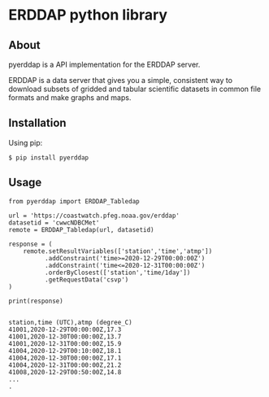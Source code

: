 # ERDDAP python library 

## About

pyerddap is a API implementation for the ERDDAP server.

ERDDAP is a data server that gives you a simple, consistent way to download subsets of gridded and tabular scientific datasets in common file formats and make graphs and maps. 


## Installation

Using pip:

```
$ pip install pyerddap
```

## Usage

```
from pyerddap import ERDDAP_Tabledap

url = 'https://coastwatch.pfeg.noaa.gov/erddap'
datasetid = 'cwwcNDBCMet'
remote = ERDDAP_Tabledap(url, datasetid)

response = (
    remote.setResultVariables(['station','time','atmp'])
          .addConstraint('time>=2020-12-29T00:00:00Z')
          .addConstraint('time<=2020-12-31T00:00:00Z')
          .orderByClosest(['station','time/1day'])
          .getRequestData('csvp')
)

print(response)


station,time (UTC),atmp (degree_C)
41001,2020-12-29T00:00:00Z,17.3
41001,2020-12-30T00:00:00Z,13.7
41001,2020-12-31T00:00:00Z,15.9
41004,2020-12-29T00:10:00Z,18.1
41004,2020-12-30T00:00:00Z,17.1
41004,2020-12-31T00:00:00Z,21.2
41008,2020-12-29T00:50:00Z,14.8
...
.
```


